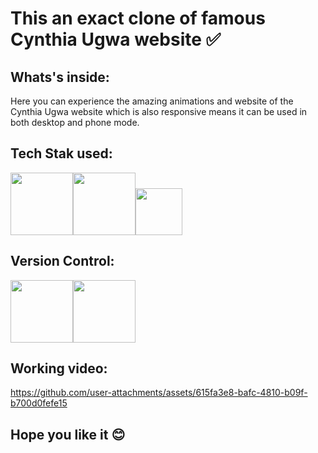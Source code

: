 # This an exact clone of famous Cynthia Ugwa website ✅
## Whats's inside:
Here you can experience the amazing animations and website of the Cynthia Ugwa website which is also responsive means it can be used in both desktop and phone mode.
## Tech Stak used:
<img src="https://user-images.githubusercontent.com/25181517/192158954-f88b5814-d510-4564-b285-dff7d6400dad.png" height="100px" width="100px" /><img src="https://user-images.githubusercontent.com/25181517/183898674-75a4a1b1-f960-4ea9-abcb-637170a00a75.png" height=100px width=100px /><img src ="https://user-images.githubusercontent.com/25181517/117447155-6a868a00-af3d-11eb-9cfe-245df15c9f3f.png" height="75px" width="75px" /> 
## Version Control:
<img src="https://user-images.githubusercontent.com/25181517/192108372-f71d70ac-7ae6-4c0d-8395-51d8870c2ef0.png"  height="100px" width="100px" /><img src="https://user-images.githubusercontent.com/25181517/192108374-8da61ba1-99ec-41d7-80b8-fb2f7c0a4948.png"  height="100px" width="100px" />
## Working video:


https://github.com/user-attachments/assets/615fa3e8-bafc-4810-b09f-b700d0fefe15

## Hope you like it 😊
